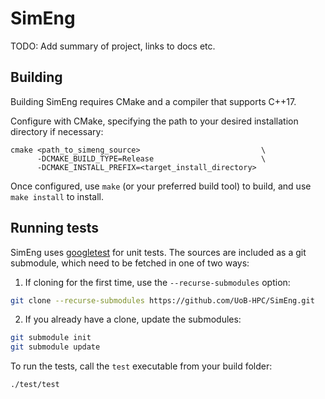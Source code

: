 # SimEng

TODO: Add summary of project, links to docs etc.

## Building

Building SimEng requires CMake and a compiler that supports C++17.

Configure with CMake, specifying the path to your desired installation directory if necessary:

    cmake <path_to_simeng_source>                           \
          -DCMAKE_BUILD_TYPE=Release                        \
          -DCMAKE_INSTALL_PREFIX=<target_install_directory>

Once configured, use `make` (or your preferred build tool) to build, and
use `make install` to install.

## Running tests

SimEng uses [googletest](https://github.com/google/googletest) for unit tests.
The sources are included as a git submodule, which need to be fetched in one of two ways:

1. If cloning for the first time, use the `--recurse-submodules` option:
```bash
git clone --recurse-submodules https://github.com/UoB-HPC/SimEng.git
```
2. If you already have a clone, update the submodules:
```bash
git submodule init
git submodule update
```

To run the tests, call the `test` executable from your build folder:

```bash
./test/test
```
